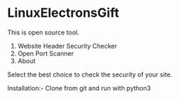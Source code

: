 # LinuxElectronsGift
This is open source tool.
1. Website Header Security Checker
2. Open Port Scanner
3. About

Select the best choice to check the security of your site.

Installation:-
Clone from git and run with python3
